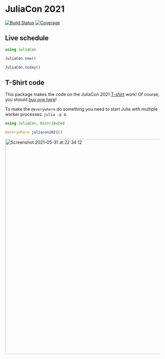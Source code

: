 # JuliaCon 2021

[![Build Status](https://github.com/JuliaCon/JuliaCon.jl/workflows/CI/badge.svg)](https://github.com/JuliaCon/JuliaCon.jl/actions)
[![Coverage](https://codecov.io/gh/JuliaCon/JuliaCon.jl/branch/master/graph/badge.svg)](https://codecov.io/gh/JuliaCon/JuliaCon.jl)

## Live schedule

```julia
using JuliaCon

JuliaCon.now()

JuliaCon.today()
```

## T-Shirt code

This package makes the code on the JuliaCon 2021 [T-shirt](#t-shirt) work! Of course, you should [buy one here](https://www.bonfire.com/juliacon-repl/)!

To make the `@everywhere` do something you need to start Julia with multiple worker processes: `julia -p 4`.

<!-- <img width="588" alt="Screenshot 2021-05-31 at 22 28 07" src="https://user-images.githubusercontent.com/187980/120239846-7c6afc80-c25f-11eb-892b-dd52be136f36.png"> -->

```julia
using JuliaCon, Distributed

@everywhere juliacon2021()
```

<img width="700" alt="Screenshot 2021-05-31 at 22 34 12" src="https://user-images.githubusercontent.com/187980/120240233-5a25ae80-c260-11eb-89a5-74f02c1dd475.png">
